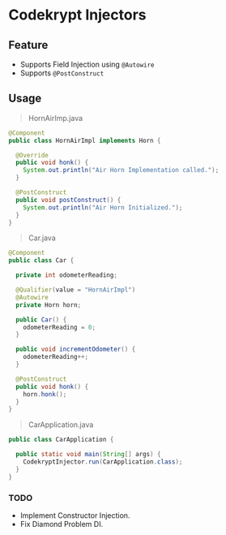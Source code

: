 # Codekrypt Injectors

## Feature
- Supports Field Injection using `@Autowire`
- Supports `@PostConstruct` 

## Usage
> HornAirImp.java
```java
@Component
public class HornAirImpl implements Horn {

  @Override
  public void honk() {
    System.out.println("Air Horn Implementation called.");
  }

  @PostConstruct
  public void postConstruct() {
    System.out.println("Air Horn Initialized.");
  }
}
```

> Car.java
```java
@Component
public class Car {

  private int odometerReading;

  @Qualifier(value = "HornAirImpl")
  @Autowire
  private Horn horn;

  public Car() {
    odometerReading = 0;
  }

  public void incrementOdometer() {
    odometerReading++;
  }

  @PostConstruct
  public void honk() {
    horn.honk();
  }
}
```

> CarApplication.java
```java
public class CarApplication {

  public static void main(String[] args) {
    CodekryptInjector.run(CarApplication.class);
  }
}
```

### TODO
- Implement Constructor Injection.
- Fix Diamond Problem DI.